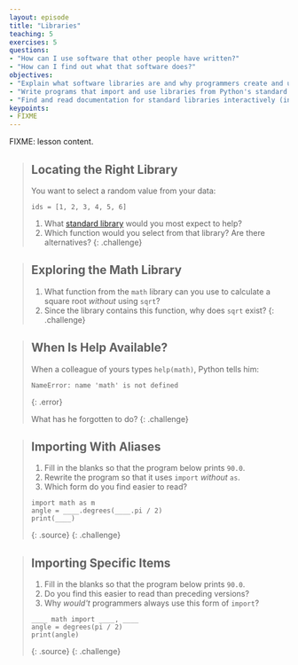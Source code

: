```yaml
---
layout: episode
title: "Libraries"
teaching: 5
exercises: 5
questions:
- "How can I use software that other people have written?"
- "How can I find out what that software does?"
objectives:
- "Explain what software libraries are and why programmers create and use them."
- "Write programs that import and use libraries from Python's standard library."
- "Find and read documentation for standard libraries interactively (in the interpreter) and online."
keypoints:
- FIXME
---
```

FIXME: lesson content.

> ## Locating the Right Library
> 
> You want to select a random value from your data:
> ~~~
> ids = [1, 2, 3, 4, 5, 6]
> ~~~ 
> 
> 1. What [standard library](https://docs.python.org/3/library/index.html) 
>    would you most expect to help? 
> 2. Which function would you select from that library? Are there alternatives?
{: .challenge}

> ## Exploring the Math Library
> 
> 1. What function from the `math` library can you use to calculate a square root
>    *without* using `sqrt`?
> 2. Since the library contains this function, why does `sqrt` exist?
{: .challenge}

> ## When Is Help Available?
> 
> When a colleague of yours types `help(math)`,
> Python tells him:
> 
> ~~~
> NameError: name 'math' is not defined
> ~~~
> {: .error}
> 
> What has he forgotten to do?
{: .challenge}

> ## Importing With Aliases
> 
> 1. Fill in the blanks so that the program below prints `90.0`.
> 2. Rewrite the program so that it uses `import` *without* `as`.
> 3. Which form do you find easier to read?
> 
> ~~~
> import math as m
> angle = ____.degrees(____.pi / 2)
> print(____)
> ~~~
> {: .source}
{: .challenge}

> ## Importing Specific Items
> 
> 1. Fill in the blanks so that the program below prints `90.0`.
> 2. Do you find this easier to read than preceding versions?
> 3. Why *would't* programmers always use this form of `import`?
> 
> ~~~
> ____ math import ____, ____
> angle = degrees(pi / 2)
> print(angle)
> ~~~
> {: .source}
{: .challenge}
